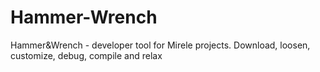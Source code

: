 # Hammer-Wrench
Hammer&amp;Wrench - developer tool for Mirele projects. Download, loosen, customize, debug, compile and relax
